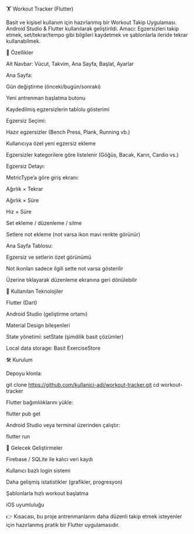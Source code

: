 🏋️ Workout Tracker (Flutter)

Basit ve kişisel kullanım için hazırlanmış bir Workout Takip Uygulaması.
Android Studio & Flutter kullanılarak geliştirildi.
Amacı: Egzersizleri takip etmek, set/tekrar/tempo gibi bilgileri kaydetmek ve şablonlarla ileride tekrar kullanabilmek.

🚀 Özellikler

Alt Navbar: Vücut, Takvim, Ana Sayfa, Başlat, Ayarlar

Ana Sayfa:

Gün değiştirme (önceki/bugün/sonraki)

Yeni antrenman başlatma butonu

Kaydedilmiş egzersizlerin tablolu gösterimi

Egzersiz Seçimi:

Hazır egzersizler (Bench Press, Plank, Running vb.)

Kullanıcıya özel yeni egzersiz ekleme

Egzersizler kategorilere göre listelenir (Göğüs, Bacak, Karın, Cardio vs.)

Egzersiz Detayı:

MetricType’a göre giriş ekranı:

Ağırlık × Tekrar

Ağırlık × Süre

Hız × Süre

Set ekleme / düzenleme / silme

Setlere not ekleme (not varsa ikon mavi renkte görünür)

Ana Sayfa Tablosu:

Egzersiz ve setlerin özet görünümü

Not ikonları sadece ilgili sette not varsa gösterilir

Üzerine tıklayarak düzenleme ekranına geri dönülebilir

📱 Kullanılan Teknolojiler

Flutter (Dart)

Android Studio (geliştirme ortamı)

Material Design bileşenleri

State yönetimi: setState (şimdilik basit çözümler)

Local data storage: Basit ExerciseStore

🛠️ Kurulum

Depoyu klonla:

git clone https://github.com/kullanici-adi/workout-tracker.git
cd workout-tracker


Flutter bağımlılıklarını yükle:

flutter pub get


Android Studio veya terminal üzerinden çalıştır:

flutter run

📌 Gelecek Geliştirmeler

Firebase / SQLite ile kalıcı veri kaydı

Kullanıcı bazlı login sistemi

Daha gelişmiş istatistikler (grafikler, progresyon)

Şablonlarla hızlı workout başlatma

iOS uyumluluğu

👉 Kısacası, bu proje antrenmanlarını daha düzenli takip etmek isteyenler için hazırlanmış pratik bir Flutter uygulamasıdır.
